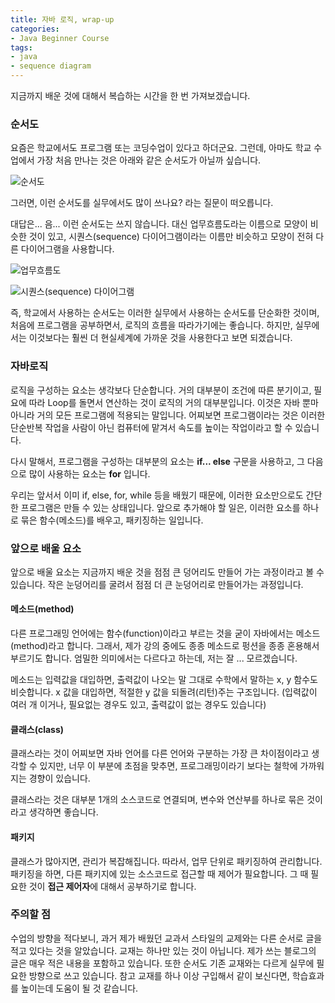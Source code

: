 ```yaml
---
title: 자바 로직, wrap-up
categories:
- Java Beginner Course
tags:
- java
- sequence diagram
---
```


지금까지 배운 것에 대해서 복습하는 시간을 한 번 가져보겠습니다.

### 순서도

요즘은 학교에서도 프로그램 또는 코딩수업이 있다고 하더군요. 그런데, 아마도 학교 수업에서 가장 처음 만나는 것은 아래와 같은 순서도가 아닐까 싶습니다.

![순서도](http://forum.falinux.com/_lectimages/+1000_996/9999.png)

그러면, 이런 순서도를 실무에서도 많이 쓰나요? 라는 질문이 떠오릅니다.

대답은... 음... 이런 순서도는 쓰지 않습니다. 대신 업무흐름도라는 이름으로 모양이 비슷한 것이 있고, 시퀀스(sequence) 다이어그램이라는 이름만 비슷하고 모양이 전혀 다른 다이어그램을 사용합니다.

![업무흐름도](https://mblogthumb-phinf.pstatic.net/20160201_213/leedowoo_14543009985736drij_PNG/2016-02-01_13%3B26%3B13.PNG?type=w2)

![시퀀스(sequence) 다이어그램](https://t1.daumcdn.net/cfile/tistory/99CD294E5B96798D04)

즉, 학교에서 사용하는 순서도는 이러한 실무에서 사용하는 순서도를 단순화한 것이며, 처음에 프로그램을 공부하면서, 로직의 흐름을 따라가기에는 좋습니다. 하지만, 실무에서는 이것보다는 훨씬 더 현실세계에 가까운 것을 사용한다고 보면 되겠습니다.
 
### 자바로직

로직을 구성하는 요소는 생각보다 단순합니다. 거의 대부분이 조건에 따른 분기이고, 필요에 따라 Loop를 돌면서 연산하는 것이 로직의 거의 대부분입니다. 이것은 자바 뿐마 아니라 거의 모든 프로그램에 적용되는 말입니다. 어찌보면 프로그램이라는 것은 이러한 단순반복 작업을 사람이 아닌 컴퓨터에 맡겨서 속도를 높이는 작업이라고 할 수 있습니다.

다시 말해서, 프로그램을 구성하는 대부분의 요소는 **if... else** 구문을 사용하고, 그 다음으로 많이 사용하는 요소는 **for** 입니다. 

우리는 앞서서 이미 if, else, for, while 등을 배웠기 때문에, 이러한 요소만으로도 간단한 프로그램은 만들 수 있는 상태입니다. 앞으로 추가해야 할 일은, 이러한 요소를 하나로 묶은 함수(메소드)를 배우고, 패키징하는 일입니다.   


### 앞으로 배울 요소
앞으로 배울 요소는 지금까지 배운 것을 점점 큰 덩어리도 만들어 가는 과정이라고 볼 수 있습니다. 작은 눈덩어리를 굴려서 점점 더 큰 눈덩어리로 만들어가는 과정입니다.

#### 메소드(method)

다른 프로그래밍 언어에는 함수(function)이라고 부르는 것을 굳이 자바에서는 메소드(method)라고 합니다. 그래서, 제가 강의 중에도 종종 메소드로 펑션을 종종 혼용해서 부르기도 합니다. 엄밀한 의미에서는 다르다고 하는데, 저는 잘 ... 모르겠습니다.

메소드는 입력값을 대입하면, 출력값이 나오는 말 그대로 수학에서 말하는 x, y 함수도 비슷합니다. x 값을 대입하면, 적절한 y 값을 되돌려(리턴)주는 구조입니다. (입력값이 여러 개 이거나, 필요없는 경우도 있고, 출력값이 없는 경우도 있습니다)

#### 클래스(class)

클래스라는 것이 어찌보면 자바 언어를 다른 언어와 구분하는 가장 큰 차이점이라고 생각할 수 있지만, 너무 이 부분에 초점을 맞추면, 프로그래밍이라기 보다는 철학에 가까워지는 경향이 있습니다.

클래스라는 것은 대부분 1개의 소스코드로 연결되며, 변수와 연산부를 하나로 묶은 것이라고 생각하면 좋습니다.


#### 패키지

클래스가 많아지면, 관리가 복잡해집니다. 따라서, 업무 단위로 패키징하여 관리합니다. 패키징을 하면, 다른 패키지에 있는 소스코드로 접근할 때 제어가 필요합니다. 그 때 필요한 것이 **접근 제어자**에 대해서 공부하기로 합니다.



### 주의할 점

수업의 방향을 적다보니, 과거 제가 배웠던 교과서 스타일의 교제와는 다른 순서로 글을 적고 있다는 것을 알았습니다.
교재는 하나만 있는 것이 아닙니다. 제가 쓰는 블로그의 글은 매우 적은 내용을 포함하고 있습니다. 또한 순서도 기존 교재와는 다르게 실무에 필요한 방향으로 쓰고 있습니다.
참고 교재를 하나 이상 구입해서 같이 보신다면, 학습효과를 높이는데 도움이 될 것 같습니다.
